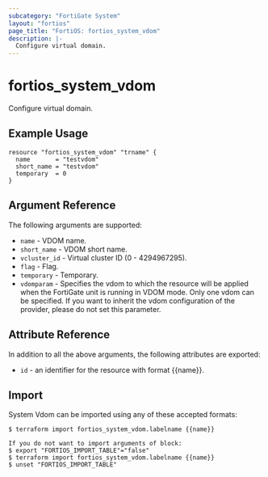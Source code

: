 ```yaml
---
subcategory: "FortiGate System"
layout: "fortios"
page_title: "FortiOS: fortios_system_vdom"
description: |-
  Configure virtual domain.
---
```


# fortios_system_vdom
Configure virtual domain.

## Example Usage

```hcl
resource "fortios_system_vdom" "trname" {
  name       = "testvdom"
  short_name = "testvdom"
  temporary  = 0
}
```

## Argument Reference

The following arguments are supported:

* `name` - VDOM name.
* `short_name` - VDOM short name.
* `vcluster_id` - Virtual cluster ID (0 - 4294967295).
* `flag` - Flag.
* `temporary` - Temporary.
* `vdomparam` - Specifies the vdom to which the resource will be applied when the FortiGate unit is running in VDOM mode. Only one vdom can be specified. If you want to inherit the vdom configuration of the provider, please do not set this parameter.


## Attribute Reference

In addition to all the above arguments, the following attributes are exported:
* `id` - an identifier for the resource with format {{name}}.

## Import

System Vdom can be imported using any of these accepted formats:
```
$ terraform import fortios_system_vdom.labelname {{name}}

If you do not want to import arguments of block:
$ export "FORTIOS_IMPORT_TABLE"="false"
$ terraform import fortios_system_vdom.labelname {{name}}
$ unset "FORTIOS_IMPORT_TABLE"
```
